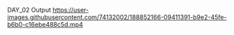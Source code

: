 
DAY_02 Output
https://user-images.githubusercontent.com/74132002/188852166-09411391-b9e2-45fe-b6b0-c16ebe488c5d.mp4

